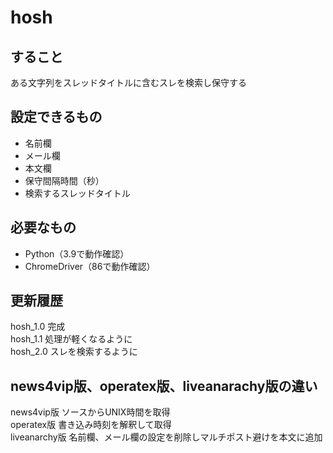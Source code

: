 # hosh
## すること
ある文字列をスレッドタイトルに含むスレを検索し保守する
## 設定できるもの
* 名前欄
* メール欄
* 本文欄
* 保守間隔時間（秒）
* 検索するスレッドタイトル
## 必要なもの
* Python（3.9で動作確認）
* ChromeDriver（86で動作確認）
## 更新履歴
hosh_1.0 完成  
hosh_1.1 処理が軽くなるように  
hosh_2.0 スレを検索するように  
## news4vip版、operatex版、liveanarachy版の違い
news4vip版 ソースからUNIX時間を取得  
operatex版 書き込み時刻を解釈して取得  
liveanarchy版 名前欄、メール欄の設定を削除しマルチポスト避けを本文に追加  
